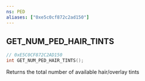 ```yaml
---
ns: PED
aliases: ["0xe5c0cf872c2ad150"]
---
```

## GET_NUM_PED_HAIR_TINTS

```c
// 0xE5C0CF872C2AD150
int GET_NUM_PED_HAIR_TINTS();
```

Returns the total number of available hair/overlay tints

